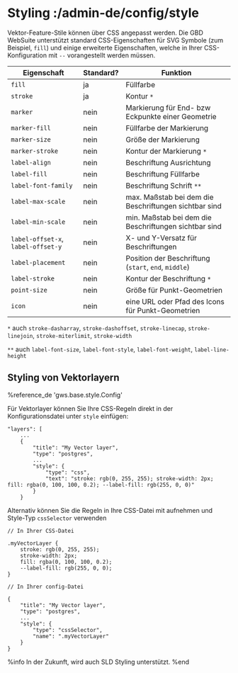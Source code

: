 # Styling :/admin-de/config/style

Vektor-Feature-Stile können über CSS angepasst werden. Die GBD WebSuite unterstützt standard CSS-Eigenschaften für SVG Symbole (zum Beispiel, `fill`) und einige erweiterte Eigenschaften, welche in Ihrer CSS-Konfiguration mit `--` vorangestellt werden müssen.

| Eigenschaft                        | Standard? | Funktion                                              |
|------------------------------------|-----------|-------------------------------------------------------|
| `fill`                             | ja        | Füllfarbe                                             |
| `stroke`                           | ja        | Kontur `*`                                            |
| `marker`                           | nein      | Markierung für End- bzw Eckpunkte einer Geometrie     |
| `marker-fill`                      | nein      | Füllfarbe der Markierung                              |
| `marker-size`                      | nein      | Größe  der Markierung                                 |
| `marker-stroke`                    | nein      | Kontur der Markierung  `*`                            |
| `label-align`                      | nein      | Beschriftung Ausrichtung                              |
| `label-fill`                       | nein      | Beschriftung Füllfarbe                                |
| `label-font-family`                | nein      | Beschriftung Schrift `**`                             |
| `label-max-scale`                  | nein      | max. Maßstab bei dem die Beschriftungen sichtbar sind |
| `label-min-scale`                  | nein      | min. Maßstab bei dem die Beschriftungen sichtbar sind |
| `label-offset-x`, `label-offset-y` | nein      | X- und Y-Versatz für Beschriftungen                   |
| `label-placement`                  | nein      | Position der Beschriftung (`start`, `end`, `middle`)  |
| `label-stroke`                     | nein      | Kontur der Beschriftung `*`                           |
| `point-size`                       | nein      | Größe für Punkt-Geometrien                            |
| `icon`                             | nein      | eine URL oder Pfad des Icons für Punkt-Geometrien     |

`*` auch `stroke-dasharray`, `stroke-dashoffset`, `stroke-linecap`,  `stroke-linejoin`, `stroke-miterlimit`, `stroke-width`

`**` auch  `label-font-size`, `label-font-style`, `label-font-weight`, `label-line-height`

Styling von Vektorlayern
------------------------

%reference_de 'gws.base.style.Config'

Für Vektorlayer können Sie Ihre CSS-Regeln direkt in der Konfigurationsdatei unter `style` einfügen:

    "layers": [
        ...
        {
            "title": "My Vector layer",
            "type": "postgres",
            ...
            "style": {
                "type": "css",
                "text": "stroke: rgb(0, 255, 255); stroke-width: 2px; fill: rgba(0, 100, 100, 0.2); --label-fill: rgb(255, 0, 0)"
            }
        }

Alternativ können Sie die Regeln in Ihre CSS-Datei mit aufnehmen und Style-Typ `cssSelector` verwenden

    // In Ihrer CSS-Datei

    .myVectorLayer {
        stroke: rgb(0, 255, 255);
        stroke-width: 2px;
        fill: rgba(0, 100, 100, 0.2);
        --label-fill: rgb(255, 0, 0);
    }

    // In Ihrer config-Datei

    {
        "title": "My Vector layer",
        "type": "postgres",
        ...
        "style": {
            "type": "cssSelector",
            "name": ".myVectorLayer"
        }
    }

%info
 In der Zukunft, wird auch SLD Styling unterstützt.
%end
